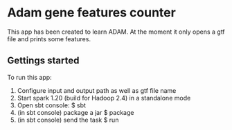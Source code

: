 Adam gene features counter
==========================

This app has been created to learn ADAM. At the moment it only opens a gtf file and prints some features.


Gettings started
----------------

To run this app:
1) Configure input and output path as well as gtf file name
2) Start spark 1.20 (build for Hadoop 2.4) in a standalone mode
3) Open sbt console:
$ sbt
3) (in sbt console) package a jar
$ package
4) (in sbt console) send the task
$ run